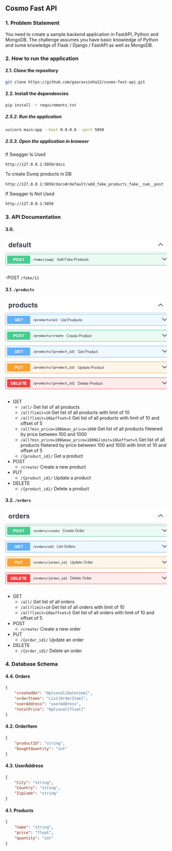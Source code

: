 ## Cosmo Fast API

### 1. Problem Statement
You need to create a sample backend application in FastAPI, Python and MongoDB. The challenge assumes you have basic knowledge of Python and some knowledge of Flask / Django / FastAPI as well as MongoDB.

### 2. How to run the application

#### 2.1. Clone the repository
```bash
git clone https://github.com/gauravsinha12/cosmo-fast-api.git
```

#### 2.2. Install the dependencies
```bash
pip install -r requirements.txt
```

##### 2.5.2. Run the application
```bash
uvicorn main:app --host 0.0.0.0 --port 5050
```

##### 2.5.3. Open the application in browser
If Swagger Is Used
```bash
http://127.0.0.1:5050/docs
```
To create Dump products in DB

`http://127.0.0.1:5050/docs#/default/add_fake_products_fake__num__post`

If Swagger Is Not Used
```bash
http://127.0.0.1:5050
```

### 3. API Documentation

#### 3.0.
![Data Creation](./SS/fake.png)

-POST
  `/fake/11`


#### 3.1. `/products`
![Products](./SS/products.png)

- GET
    - `/all/`
    Get list of all products
    - `/all?limit=10`
    Get list of all products with limit of 10
    - `/all?limit=10&offset=5`
    Get list of all products with limit of 10 and offset of 5
    - `/all?min_price=100&max_price=1000`
    Get list of all products filetered by price between 100 and 1000
    - `/all?min_price=100&max_price=1000&limit=10&offset=5`
    Get list of all products filetered by price between 100 and 1000 with limit of 10 and offset of 5
    - `/{product_id}/`
    Get a product
- POST
    - `/create/`
    Create a new product
- PUT
    - `/{product_id}/`
    Update a product
- DELETE
    - `/{product_id}/`
    Delete a product

#### 3.2. `/orders` 
![order](./SS/orders.png)

- GET
    - `/all/`
    Get list of all orders
    - `/all?limit=10`
    Get list of all orders with limit of 10
    - `/all?limit=10&offset=5`
    Get list of all orders with limit of 10 and offset of 5
- POST
    - `/create/`
    Create a new order
- PUT
    - `/{order_id}/`
    Update an order
- DELETE
    - `/{order_id}/`
    Delete an order

### 4. Database Schema
#### 4.4. Orders
```json
{
    "createdOn": "Optional[datetime]",
    "orderItems": "List[OrderItem]",
    "userAddress": "userAddress",
    "totalPrice": "Optional[float]"
}
```
#### 4.2. OrderItem
```json
{
    "productId": "string",
    "boughtQuantity": "int"
}
```
#### 4.3. UserAddress
```json
{
    "City": "string",
    "Country": "string",
    "ZipCode": "string"
}
```
#### 4.1. Products
```json
{
    "name": "string",
    "price": "float",
    "quantity": "int"
}
```

